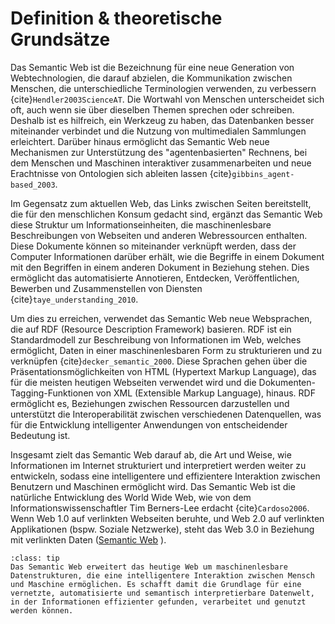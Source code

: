 # Definition & theoretische Grundsätze
Das Semantic Web ist die Bezeichnung für eine neue Generation von Webtechnologien, die darauf abzielen, die Kommunikation zwischen Menschen, die unterschiedliche Terminologien verwenden, zu verbessern {cite}`Hendler2003ScienceAT`. Die Wortwahl von Menschen unterscheidet sich oft, auch wenn sie über dieselben Themen sprechen oder schreiben. Deshalb ist es hilfreich, ein Werkzeug zu haben, das Datenbanken besser miteinander verbindet und die Nutzung von multimedialen Sammlungen erleichtert. Darüber hinaus ermöglicht das Semantic Web neue Mechanismen zur Unterstützung des "agentenbasierten" Rechnens, bei dem Menschen und Maschinen interaktiver zusammenarbeiten und neue Erachtnisse von Ontologien sich ableiten lassen {cite}`gibbins_agent-based_2003`.

Im Gegensatz zum aktuellen Web, das Links zwischen Seiten bereitstellt, die für den menschlichen Konsum gedacht sind, ergänzt das Semantic Web diese Struktur um Informationseinheiten, die maschinenlesbare Beschreibungen von Webseiten und anderen Webressourcen enthalten. Diese Dokumente können so miteinander verknüpft werden, dass der Computer Informationen darüber erhält, wie die Begriffe in einem Dokument mit den Begriffen in einem anderen Dokument in Beziehung stehen. Dies ermöglicht das automatisierte Annotieren, Entdecken, Veröffentlichen, Bewerben und Zusammenstellen von Diensten {cite}`taye_understanding_2010`.

Um dies zu erreichen, verwendet das Semantic Web neue Websprachen, die auf RDF (Resource Description Framework) basieren. RDF ist ein Standardmodell zur Beschreibung von Informationen im Web, welches ermöglicht, Daten in einer maschinenlesbaren Form zu strukturieren und zu verknüpfen {cite}`decker_semantic_2000`. Diese Sprachen gehen über die Präsentationsmöglichkeiten von HTML (Hypertext Markup Language), das für die meisten heutigen Webseiten verwendet wird und die Dokumenten-Tagging-Funktionen von XML (Extensible Markup Language), hinaus. RDF ermöglicht es, Beziehungen zwischen Ressourcen darzustellen und unterstützt die Interoperabilität zwischen verschiedenen Datenquellen, was für die Entwicklung intelligenter Anwendungen von entscheidender Bedeutung ist.

Insgesamt zielt das Semantic Web darauf ab, die Art und Weise, wie Informationen im Internet strukturiert und interpretiert werden weiter zu entwickeln, sodass eine intelligentere und effizientere Interaktion zwischen Benutzern und Maschinen ermöglicht wird. Das Semantic Web ist die natürliche Entwicklung des World Wide Web, wie von dem Informationswissenschaftler Tim Berners-Lee erdacht {cite}`Cardoso2006`. Wenn Web 1.0 auf verlinkten Webseiten beruhte, und Web 2.0 auf verlinkten Applikationen (bspw. Soziale Netzwerke), steht das Web 3.0 in Beziehung mit verlinkten Daten ([Semantic Web](https://www.techtarget.com/searchcio/definition/Semantic-Web)
).


```{admonition} Was  Sie mitnehmen sollten
:class: tip 
Das Semantic Web erweitert das heutige Web um maschinenlesbare Datenstrukturen, die eine intelligentere Interaktion zwischen Mensch und Maschine ermöglichen. Es schafft damit die Grundlage für eine vernetzte, automatisierte und semantisch interpretierbare Datenwelt, in der Informationen effizienter gefunden, verarbeitet und genutzt werden können.